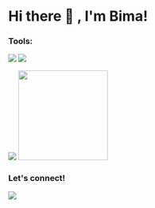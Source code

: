 # Hi there 👋 , I'm Bima! 

### Tools:
<p>
    <img src="https://img.shields.io/badge/Text%20Editor-Visual%20Studio%20Code-blue?&logo=visual%20studio%20code&logoColor=blue" />
    <img src="https://gpvc.arturio.dev/bimantaraz" />
</p>


<p>
    <img src="https://github-readme-stats.vercel.app/api?username=bimantaraz&show_icons=true&hide_border=true&theme=radical" />
    <img src="https://github-readme-stats.vercel.app/api/top-langs/?username=bimantaraz&layout=compact" height=180 />
</p>

### Let's connect!
<p>
    <a href="https://anugrahbimantara.my.id" target="blank"><img src="https://img.shields.io/badge/Website-anugrahbimantara.my.id-blue?" /></a>
</p>

<!--
**bagusfe/bagusfe** is a ✨ _special_ ✨ repository because its `README.md` (this file) appears on your GitHub profile.

Here are some ideas to get you started:

- 🔭 I’m currently working on ...
- 🌱 I’m currently learning ...
- 👯 I’m looking to collaborate on ...
- 🤔 I’m looking for help with ...
- 💬 Ask me about ...
- 📫 How to reach me: ...
- 😄 Pronouns: ...
- ⚡ Fun fact: ...
-->

<!---
Bima206/Bima206 is a ✨ special ✨ repository because its `README.md` (this file) appears on your GitHub profile.
You can click the Preview link to take a look at your changes.
--->
